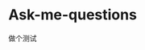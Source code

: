 # Ask-me-questions
做个测试
<script src="https://gist.github.com/gaowenxin95/4357ef5a5f6f3d77eed5dd0eed75f49f.js"></script>
